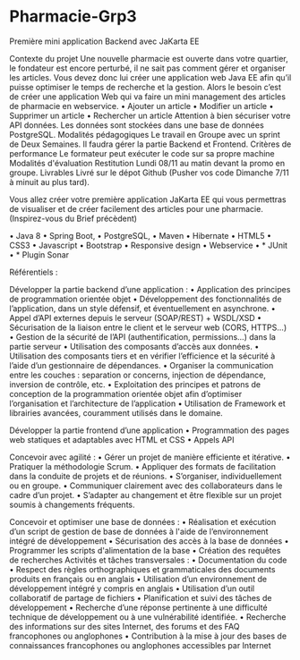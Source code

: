 # Pharmacie-Grp3

Première mini application Backend avec JaKarta EE


Contexte du projet
Une nouvelle pharmacie est ouverte dans votre quartier, le fondateur est encore perturbé, il ne sait
pas comment gérer et organiser les articles.
Vous devez donc lui créer une application web Java EE afin qu’il puisse optimiser le temps de
recherche et la gestion.
Alors le besoin c’est de créer une application Web qui va faire un mini management des articles de
pharmacie en webservice.
• Ajouter un article
• Modifier un article
• Supprimer un article
• Rechercher un article
Attention à bien sécuriser votre API données.
Les données sont stockées dans une base de données PostgreSQL.
Modalités pédagogiques
Le travail en Groupe avec un sprint de Deux Semaines.
Il faudra gérer la partie Backend et Frontend.
Critères de performance
Le formateur peut exécuter le code sur sa propre machine
Modalités d'évaluation
Restitution Lundi 08/11 au matin devant la promo en groupe.
Livrables
Livré sur le dépot Github (Pusher vos code Dimanche 7/11 à minuit au plus tard).



Vous allez créer votre première application JaKarta EE qui vous permettras de visualiser et de créer facilement des articles pour une pharmacie. (Inspirez-vous du Brief précèdent)


• Java 8
• Spring Boot,
• PostgreSQL,
• Maven
• Hibernate
• HTML5
• CSS3
• Javascript
• Bootstrap
• Responsive design
• Webservice
• * JUnit
• * Plugin Sonar


Référentiels :

Développer la partie backend d’une application :
• Application des principes de programmation orientée objet
• Développement des fonctionnalités de l’application, dans un style défensif, et
éventuellement en asynchrone.
• Appel d’API externes depuis le serveur (SOAP/REST) + WSDL/XSD
• Sécurisation de la liaison entre le client et le serveur web (CORS, HTTPS…)
• Gestion de la sécurité de l’API (authentification, permissions...) dans la partie serveur
• Utilisation des composants d’accès aux données.
• Utilisation des composants tiers et en vérifier l’efficience et la sécurité à l’aide d’un
gestionnaire de dépendances.
• Organiser la communication entre les couches : separation or concerns, injection de
dépendance, inversion de contrôle, etc.
• Exploitation des principes et patrons de conception de la programmation orientée objet afin
d’optimiser l’organisation et l’architecture de l’application
• Utilisation de Framework et librairies avancées, couramment utilisés dans le domaine.


Développer la partie frontend d’une application
• Programmation des pages web statiques et adaptables avec HTML et CSS
• Appels API


Concevoir avec agilité :
• Gérer un projet de manière efficiente et itérative.
• Pratiquer la méthodologie Scrum.
• Appliquer des formats de facilitation dans la conduite de projets et de réunions.
• S’organiser, individuellement ou en groupe.
• Communiquer clairement avec des collaborateurs dans le cadre d’un projet.
• S’adapter au changement et être flexible sur un projet soumis à changements fréquents.


Concevoir et optimiser une base de données :
• Réalisation et exécution d’un script de gestion de base de données à l'aide de
l’environnement intégré de développement
• Sécurisation des accès à la base de données
• Programmer les scripts d'alimentation de la base
• Création des requêtes de recherches
Activités et tâches transversales :
• Documentation du code
• Respect des règles orthographiques et grammaticales des documents produits en français ou
en anglais
• Utilisation d’un environnement de développement intégré y compris en anglais
• Utilisation d’un outil collaboratif de partage de fichiers
• Planification et suivi des tâches de développement
• Recherche d’une réponse pertinente à une difficulté technique de développement ou à une
vulnérabilité identifiée.
• Recherche des informations sur des sites Internet, des forums et des FAQ francophones ou
anglophones
• Contribution à la mise à jour des bases de connaissances francophones ou anglophones
accessibles par Internet




